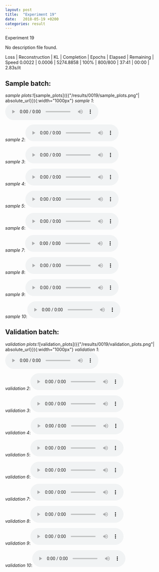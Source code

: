 ```yaml
---
layout: post
title:  "Experiment 19"
date:   2018-05-19 +0200
categories: result
---
```

Experiment 19

No description file found.

Loss | Reconstruction | KL | Completion | Epochs | Elapsed | Remaining | Speed
0.0022 | 0.0006 | 5274.8858 | 100% | 800/800 | 37:41 | 00:00 | 2.83s/it



## **Sample batch**:
_sample plots_:![sample_plots]({{"/results/0019/sample_plots.png"| absolute_url}}){:width="1000px"}
_sample 1_:<audio src="/ResultsOverview/results/0019/sample_1.wav" controls preload></audio>

_sample 2_:<audio src="/ResultsOverview/results/0019/sample_2.wav" controls preload></audio>

_sample 3_:<audio src="/ResultsOverview/results/0019/sample_3.wav" controls preload></audio>

_sample 4_:<audio src="/ResultsOverview/results/0019/sample_4.wav" controls preload></audio>

_sample 5_:<audio src="/ResultsOverview/results/0019/sample_5.wav" controls preload></audio>

_sample 6_:<audio src="/ResultsOverview/results/0019/sample_6.wav" controls preload></audio>

_sample 7_:<audio src="/ResultsOverview/results/0019/sample_7.wav" controls preload></audio>

_sample 8_:<audio src="/ResultsOverview/results/0019/sample_8.wav" controls preload></audio>

_sample 9_:<audio src="/ResultsOverview/results/0019/sample_9.wav" controls preload></audio>

_sample 10_:<audio src="/ResultsOverview/results/0019/sample_10.wav" controls preload></audio>

## **Validation batch**:
_validation plots_:![validation_plots]({{"/results/0019/validation_plots.png"| absolute_url}}){:width="1000px"}
_validation 1_:<audio src="/ResultsOverview/results/0019/validation_1.wav" controls preload></audio>

_validation 2_:<audio src="/ResultsOverview/results/0019/validation_2.wav" controls preload></audio>

_validation 3_:<audio src="/ResultsOverview/results/0019/validation_3.wav" controls preload></audio>

_validation 4_:<audio src="/ResultsOverview/results/0019/validation_4.wav" controls preload></audio>

_validation 5_:<audio src="/ResultsOverview/results/0019/validation_5.wav" controls preload></audio>

_validation 6_:<audio src="/ResultsOverview/results/0019/validation_6.wav" controls preload></audio>

_validation 7_:<audio src="/ResultsOverview/results/0019/validation_7.wav" controls preload></audio>

_validation 8_:<audio src="/ResultsOverview/results/0019/validation_8.wav" controls preload></audio>

_validation 9_:<audio src="/ResultsOverview/results/0019/validation_9.wav" controls preload></audio>

_validation 10_:<audio src="/ResultsOverview/results/0019/validation_10.wav" controls preload></audio>
